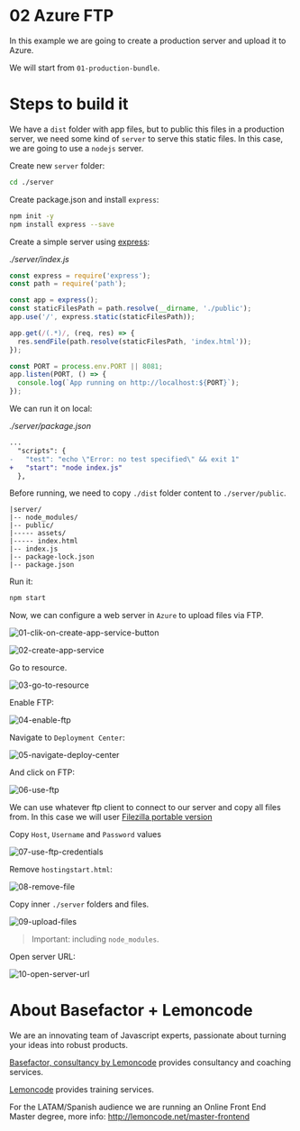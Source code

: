 # 02 Azure FTP

In this example we are going to create a production server and upload it to Azure.

We will start from `01-production-bundle`.

# Steps to build it

We have a `dist` folder with app files, but to public this files in a production server, we need some kind of `server` to serve this static files. In this case, we are going to use a `nodejs` server.

Create new `server` folder:

```bash
cd ./server
```

Create package.json and install `express`:

```bash
npm init -y
npm install express --save
```

Create a simple server using [express](https://github.com/expressjs/express):

_./server/index.js_

```javascript
const express = require('express');
const path = require('path');

const app = express();
const staticFilesPath = path.resolve(__dirname, './public');
app.use('/', express.static(staticFilesPath));

app.get(/(.*)/, (req, res) => {
  res.sendFile(path.resolve(staticFilesPath, 'index.html'));
});

const PORT = process.env.PORT || 8081;
app.listen(PORT, () => {
  console.log(`App running on http://localhost:${PORT}`);
});

```

We can run it on local:

_./server/package.json_

```diff
...
  "scripts": {
-   "test": "echo \"Error: no test specified\" && exit 1"
+   "start": "node index.js"
  },
```

Before running, we need to copy `./dist` folder content to `./server/public`.

```
|server/
|-- node_modules/
|-- public/
|----- assets/
|----- index.html
|-- index.js
|-- package-lock.json
|-- package.json
```

Run it:

```bash
npm start
```

Now, we can configure a web server in `Azure` to upload files via FTP.

![01-clik-on-create-app-service-button](./readme-resources/01-clik-on-create-app-service-button.png)

![02-create-app-service](./readme-resources/02-create-app-service.png)

Go to resource.

![03-go-to-resource](./readme-resources/03-go-to-resource.png)

Enable FTP:

![04-enable-ftp](./readme-resources/04-enable-ftp.png)

Navigate to `Deployment Center`:

![05-navigate-deploy-center](./readme-resources/05-navigate-deploy-center.png)

And click on FTP:

![06-use-ftp](./readme-resources/06-use-ftp.png)

We can use whatever ftp client to connect to our server and copy all files from. In this case we will user [Filezilla portable version](https://filezilla-project.org/)

Copy `Host`, `Username` and `Password` values

![07-use-ftp-credentials](./readme-resources/07-use-ftp-credentials.png)

Remove `hostingstart.html`:

![08-remove-file](./readme-resources/08-remove-file.png)

Copy inner `./server` folders and files.

![09-upload-files](./readme-resources/09-upload-files.png)

> Important: including `node_modules`.

Open server URL:

![10-open-server-url](./readme-resources/10-open-server-url.png)

# About Basefactor + Lemoncode

We are an innovating team of Javascript experts, passionate about turning your ideas into robust products.

[Basefactor, consultancy by Lemoncode](http://www.basefactor.com) provides consultancy and coaching services.

[Lemoncode](http://lemoncode.net/services/en/#en-home) provides training services.

For the LATAM/Spanish audience we are running an Online Front End Master degree, more info: http://lemoncode.net/master-frontend
